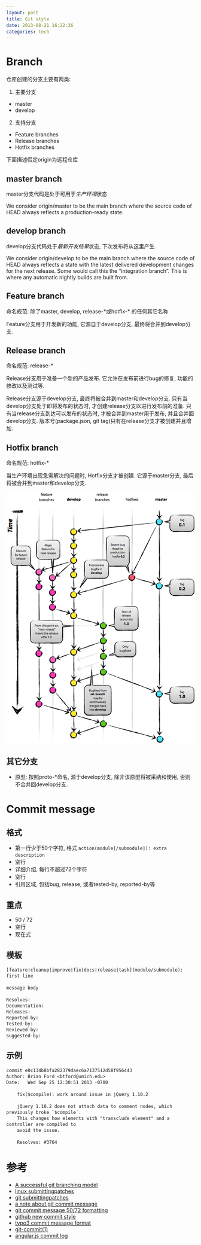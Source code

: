 ```yaml
---
layout: post
title: Git style
date: 2013-08-21 16:22:26
categories: tech
---
```

Branch
=======

仓库创建的分支主要有两类:

1. 主要分支
  * master
  * develop
2. 支持分支
  * Feature branches
  * Release branches
  * Hotfix branches

下面描述假定origin为远程仓库

master branch
--------------
master分支代码是处于可用于*生产环境*状态

We consider origin/master to be the main branch where the source code of HEAD always reflects a production-ready state.

develop branch
--------------
develop分支代码处于*最新开发结果*状态, 下次发布将从这里产生.

We consider origin/develop to be the main branch where the source code of HEAD always reflects a state with the latest delivered development changes for the next release.
 Some would call this the “integration branch”. This is where any automatic nightly builds are built from.

Feature branch
--------------
命名规范: 除了master, develop, release-\*或hotfix-\* 的任何其它名称

Feature分支用于开发新的功能, 它源自于develop分支, 最终将合并到develop分支.

Release branch
--------------
命名规范: release-\*

Release分支用于准备一个新的产品发布. 它允许在发布前进行bug的修复, 功能的修改以及测试等.

Release分支源于develop分支, 最终将被合并到master和develop分支.
只有当develop分支处于即将发布的状态时, 才创建release分支以进行发布前的准备.
只有当release分支到达可以发布的状态时, 才被合并到master用于发布, 并且合并回develop分支.
版本号(package.json, git tag)只有在release分支才被创建并且增加.


Hotfix branch
--------------
命名规范: hotfix-\*

当生产环境出现急需解决的问题时, Hotfix分支才被创建.
它源于master分支, 最后将被合并到master和develop分支.

![git branch model](./assets/git-branching-model.png)

其它分支
--------
* 原型: 按照proto-\*命名, 源于develop分支, 除非该原型将被采纳和使用, 否则不合并回develop分支.

Commit message
==============

格式
----

* 第一行少于50个字符, 格式 `action(module[/submodule]): extra description`
* 空行
* 详细介绍, 每行不超过72个字符
* 空行
* 引用区域, 包括bug, release, 或者tested-by, reported-by等

重点
----

* 50 / 72
* 空行
* 现在式

模板
----
```
[feature|cleanup|improve|fix|docs|release|task](module/submodule): first line

message body

Resolves:
Documentation:
Releases:
Reported-by:
Tested-by:
Reviewed-by:
Suggested-by:
```

示例
----
```
commit e0c134b8bfa282379daec6a7137512d58f956443
Author: Brian Ford <btford@umich.edu>
Date:   Wed Sep 25 12:30:51 2013 -0700

    fix($compile): work around issue in jQuery 1.10.2
    
    jQuery 1.10.2 does not attach data to comment nodes, which previously broke `$compile`.
    This changes how elements with "transclude element" and a controller are compiled to
    avoid the issue.
    
    Resolves: #3764
```

参考
====
* [A successful git branching model](http://nvie.com/posts/a-successful-git-branching-model/)
* [linux submittingpatches](http://git.kernel.org/cgit/linux/kernel/git/torvalds/linux.git/tree/Documentation/SubmittingPatches?id=HEAD#l521)
* [git submittingpatches](http://git.kernel.org/cgit/git/git.git/tree/Documentation/SubmittingPatches?id=HEAD)
* [a note about git commit message](http://tbaggery.com/2008/04/19/a-note-about-git-commit-messages.html)
* [git commit message 50/72 formatting](http://stackoverflow.com/questions/2290016/git-commit-messages-50-72-formatting)
* [github new commit style](https://github.com/blog/926-shiny-new-commit-styles)
* [typo3 commit message format](http://wiki.typo3.org/CommitMessage_Format_(Git))
* [git-commit(1)](https://www.kernel.org/pub/software/scm/git/docs/git-commit.html)
* [angular.js commit log](https://github.com/angular/angular.js/commits/master)
